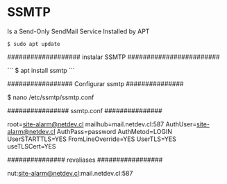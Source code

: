 # SSMTP
Is a Send-Only SendMail Service Installed by APT 

``` 
$ sudo apt update
```

################### instalar SSMTP ########################

´´´
$ apt install ssmtp
´´´

################# Configurar ssmtp ###############

$ nano /etc/ssmtp/ssmtp.conf

################ ssmtp.conf  ###############

root=site-alarm@netdev.cl
mailhub=mail.netdev.cl:587
AuthUser=site-alarm@netdev.cl
AuthPass=password
AuthMetod=LOGIN
UserSTARTTLS=YES
FromLineOverride=YES
UserTLS=YES
useTLSCert=YES

############### revaliases #################

nut:site-alarm@netdev.cl:mail.netdev.cl:587
